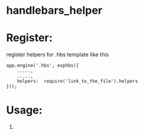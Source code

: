 # handlebars_helper

Register:
=============
register helpers for .hbs template like this

```
app.engine('.hbs', exphbs({
    .....,
    .....,
    helpers:  require('link_to_the_file').helpers
}));

```
Usage:
=============

1. 
